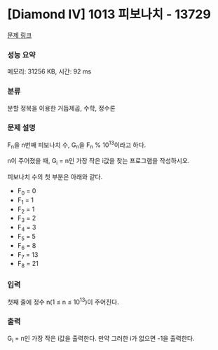 # [Diamond IV] 1013 피보나치 - 13729 

[문제 링크](https://www.acmicpc.net/problem/13729) 

### 성능 요약

메모리: 31256 KB, 시간: 92 ms

### 분류

분할 정복을 이용한 거듭제곱, 수학, 정수론

### 문제 설명

<p>F<sub>n</sub>을 n번째 피보나치 수, G<sub>n</sub>을 F<sub>n</sub> % 10<sup>13</sup>이라고 하다.</p>

<p>n이 주어졌을 때, G<sub>i</sub> = n인 가장 작은 i값을 찾는 프로그램을 작성하시오.</p>

<p>피보나치 수의 첫 부분은 아래와 같다.</p>

<ul>
	<li>F<sub>0</sub> = 0</li>
	<li>F<sub>1</sub> = 1</li>
	<li>F<sub>2</sub> = 1</li>
	<li>F<sub>3</sub> = 2</li>
	<li>F<sub>4</sub> = 3</li>
	<li>F<sub>5</sub> = 5</li>
	<li>F<sub>6</sub> = 8</li>
	<li>F<sub>7</sub> = 13</li>
	<li>F<sub>8</sub> = 21</li>
</ul>

### 입력 

 <p>첫째 줄에 정수 n(1 ≤ n ≤ 10<sup>13</sup>)이 주어진다.</p>

### 출력 

 <p>G<sub>i</sub> = n인 가장 작은 i값을 출력한다. 만약 그러한 i가 없으면 -1을 출력한다.</p>

